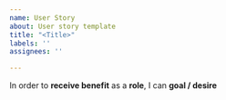 ```yaml
---
name: User Story
about: User story template
title: "<Title>"
labels: ''
assignees: ''

---
```


In order to **receive benefit** as a **role**, I can **goal / desire**
